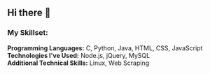## Hi there 👋 ##

### My Skillset: ###

**Programming Languages:** C, Python, Java, HTML, CSS, JavaScript </br>
**Technologies I've Used:** Node.js, jQuery, MySQL </br>
**Additional Technical Skills:** Linux, Web Scraping </br>

<!--
**ngeldvis/ngeldvis** is a ✨ _special_ ✨ repository because its `README.md` (this file) appears on your GitHub profile.

Here are some ideas to get you started:

- 🔭 I’m currently working on ...
- 🌱 I’m currently learning ...
- 👯 I’m looking to collaborate on ...
- 🤔 I’m looking for help with ...
- 💬 Ask me about ...
- 📫 How to reach me: ...
- ⚡ Fun fact: ...
-->
